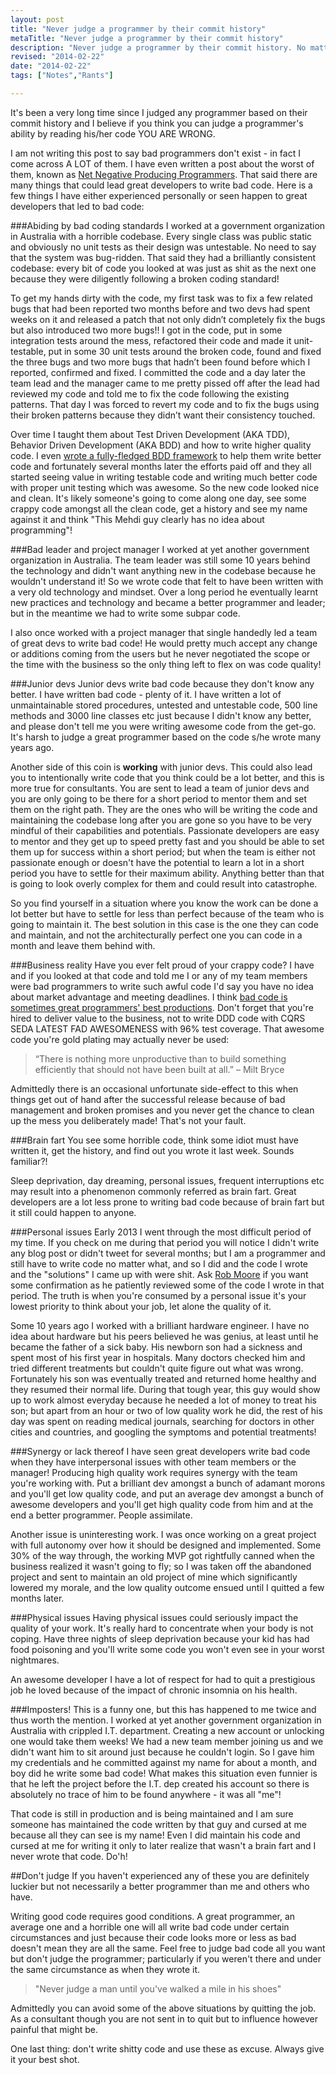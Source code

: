 ```yaml
---
layout: post
title: "Never judge a programmer by their commit history"
metaTitle: "Never judge a programmer by their commit history"
description: "Never judge a programmer by their commit history. No matter how good a programmer you are, there are times you're going to do a crappy work"
revised: "2014-02-22"
date: "2014-02-22"
tags: ["Notes","Rants"]

---
```


It's been a very long time since I judged any programmer based on their commit history and I believe if you think you can judge a programmer's ability by reading his/her code YOU ARE WRONG.

I am not writing this post to say bad programmers don't exist - in fact I come across A LOT of them. I have even written a post about the worst of them, known as [Net Negative Producing Programmers](/dealing-with-net-negative-producing-programmers). That said there are many things that could lead great developers to write bad code. Here is a few things I have either experienced personally or seen happen to great developers that led to bad code:

###Abiding by bad coding standards
I worked at a government organization in Australia with a horrible codebase. Every single class was public static and obviously no unit tests as their design was untestable. No need to say that the system was bug-ridden. That said they had a brilliantly consistent codebase: every bit of code you looked at was just as shit as the next one because they were diligently following a broken coding standard!

To get my hands dirty with the code, my first task was to fix a few related bugs that had been reported two months before and two devs had spent weeks on it and released a patch that not only didn’t completely fix the bugs but also introduced two more bugs!! I got in the code, put in some integration tests around the mess, refactored their code and made it unit-testable, put in some 30 unit tests around the broken code, found and fixed the three bugs and two more bugs that hadn’t been found before which I reported, confirmed and fixed. I committed the code and a day later the team lead and the manager came to me pretty pissed off after the lead had reviewed my code and told me to fix the code following the existing patterns. That day I was forced to revert my code and to fix the bugs using their broken patterns because they didn’t want their consistency touched.

Over time I taught them about Test Driven Development (AKA TDD), Behavior Driven Development (AKA BDD) and how to write higher quality code. I even [wrote a fully-fledged BDD framework](/bddify-in-action/introduction) to help them write better code and fortunately several months later the efforts paid off and they all started seeing value in writing testable code and writing much better code with proper unit testing which was awesome. So the new code looked nice and clean. It's likely someone's going to come along one day, see some crappy code amongst all the clean code, get a history and see my name against it and think "This Mehdi guy clearly has no idea about programming"!

###Bad leader and project manager
I worked at yet another government organization in Australia. The team leader was still some 10 years behind the technology and didn't want anything new in the codebase because he wouldn't understand it! So we wrote code that felt to have been written with a very old technology and mindset. Over a long period he eventually learnt new practices and technology and became a better programmer and leader; but in the meantime we had to write some subpar code.

I also once worked with a project manager that single handedly led a team of great devs to write bad code! He would pretty much accept any change or additions coming from the users but he never negotiated the scope or the time with the business so the only thing left to flex on was code quality!

###Junior devs
Junior devs write bad code because they don't know any better. I have written bad code - plenty of it. I have written a lot of unmaintainable stored procedures, untested and untestable code, 500 line methods and 3000 line classes etc just because I didn't know any better, and please don't tell me you were writing awesome code from the get-go. It's harsh to judge a great programmer based on the code s/he wrote many years ago.

Another side of this coin is **working** with junior devs. This could also lead you to intentionally write code that you think could be a lot better, and this is more true for consultants. You are sent to lead a team of junior devs and you are only going to be there for a short period to mentor them and set them on the right path. They are the ones who will be writing the code and maintaining the codebase long after you are gone so you have to be very mindful of their capabilities and potentials. Passionate developers are easy to mentor and they get up to speed pretty fast and you should be able to set them up for success within a short period; but when the team is either not passionate enough or doesn't have the potential to learn a lot in a short period you have to settle for their maximum ability. Anything better than that is going to look overly complex for them and could result into catastrophe.

So you find yourself in a situation where you know the work can be done a lot better but have to settle for less than perfect because of the team who is going to maintain it. The best solution in this case is the one they can code and maintain, and not the architecturally perfect one you can code in a month and leave them behind with.

###Business reality
Have you ever felt proud of your crappy code? I have and if you looked at that code and told me I or any of my team members were bad programmers to write such awful code I'd say you have no idea about market advantage and meeting deadlines. I think [bad code is sometimes great programmers' best productions](/bad-code). Don't forget that you're hired to deliver value to the business, not to write DDD code with CQRS SEDA LATEST FAD AWESOMENESS with 96% test coverage. That awesome code you're gold plating may actually never be used:

> “There is nothing more unproductive than to build something efficiently that should not have been built at all.”
– Milt Bryce

Admittedly there is an occasional unfortunate side-effect to this when things get out of hand after the successful release because of bad management and broken promises and you never get the chance to clean up the mess you deliberately made! That's not your fault.

###Brain fart
You see some horrible code, think some idiot must have written it, get the history, and find out you wrote it last week. Sounds familiar?!

Sleep deprivation, day dreaming, personal issues, frequent interruptions etc may result into a phenomenon commonly referred as brain fart. Great developers are a lot less prone to writing bad code because of brain fart but it still could happen to anyone.

###Personal issues
Early 2013 I went through the most difficult period of my time. If you check on me during that period you will notice I didn't write any blog post or didn't tweet for several months; but I am a programmer and still have to write code no matter what, and so I did and the code I wrote and the "solutions" I came up with were shit. Ask [Rob Moore](robdmoore.id.au) if you want some confirmation as he patiently reviewed some of the code I wrote in that period. The truth is when you're consumed by a personal issue it's your lowest priority to think about your job, let alone the quality of it.

Some 10 years ago I worked with a brilliant hardware engineer. I have no idea about hardware but his peers believed he was genius, at least until he became the father of a sick baby. His newborn son had a sickness and spent most of his first year in hospitals. Many doctors checked him and tried different treatments but couldn't quite figure out what was wrong. Fortunately his son was eventually treated and returned home healthy and they resumed their normal life. During that tough year, this guy would show up to work almost everyday because he needed a lot of money to treat his son; but apart from an hour or two of low quality work he did, the rest of his day was spent on reading medical journals, searching for doctors in other cities and countries, and googling the symptoms and potential treatments!

###Synergy or lack thereof
I have seen great developers write bad code when they have interpersonal issues with other team members or the manager! Producing high quality work requires synergy with the team you're working with. Put a brilliant dev amongst a bunch of adamant morons and you'll get low quality code, and put an average dev amongst a bunch of awesome developers and you'll get high quality code from him and at the end a better programmer. People assimilate.

Another issue is uninteresting work. I was once working on a great project with full autonomy over how it should be designed and implemented. Some 30% of the way through, the working MVP got rightfully canned when the business realized it wasn't going to fly; so I was taken off the abandoned project and sent to maintain an old project of mine which significantly lowered my morale, and the low quality outcome ensued until I quitted a few months later.

###Physical issues
Having physical issues could seriously impact the quality of your work. It's really hard to concentrate when your body is not coping. Have three nights of sleep deprivation because your kid has had food poisoning and you'll write some code you won't even see in your worst nightmares.

An awesome developer I have a lot of respect for had to quit a prestigious job he loved because of the impact of chronic insomnia on his health.

###Imposters!
This is a funny one, but this has happened to me twice and thus worth the mention. I worked at yet another government organization in Australia with crippled I.T. department. Creating a new account or unlocking one would take them weeks! We had a new team member joining us and we didn't want him to sit around just because he couldn't login. So I gave him my credentials and he committed against my name for about a month, and boy did he write some bad code! What makes this situation even funnier is that he left the project before the I.T. dep created his account so there is absolutely no trace of him to be found anywhere - it was all "me"!

That code is still in production and is being maintained and I am sure someone has maintained the code written by that guy and cursed at me because all they can see is my name! Even I did maintain his code and cursed at me for writing it only to later realize that wasn't a brain fart and I never wrote that code. Do'h!

##Don't judge
If you haven't experienced any of these you are definitely luckier but not necessarily a better programmer than me and others who have.

Writing good code requires good conditions. A great programmer, an average one and a horrible one will all write bad code under certain circumstances and just because their code looks more or less as bad doesn't mean they are all the same. Feel free to judge bad code all you want but don't judge the programmer; particularly if you weren't there and under the same circumstance as when they wrote it.

> "Never judge a man until you've walked a mile in his shoes"

Admittedly you can avoid some of the above situations by quitting the job. As a consultant though you are not sent in to quit but to influence however painful that might be.

One last thing: don't write shitty code and use these as excuse. Always give it your best shot.
